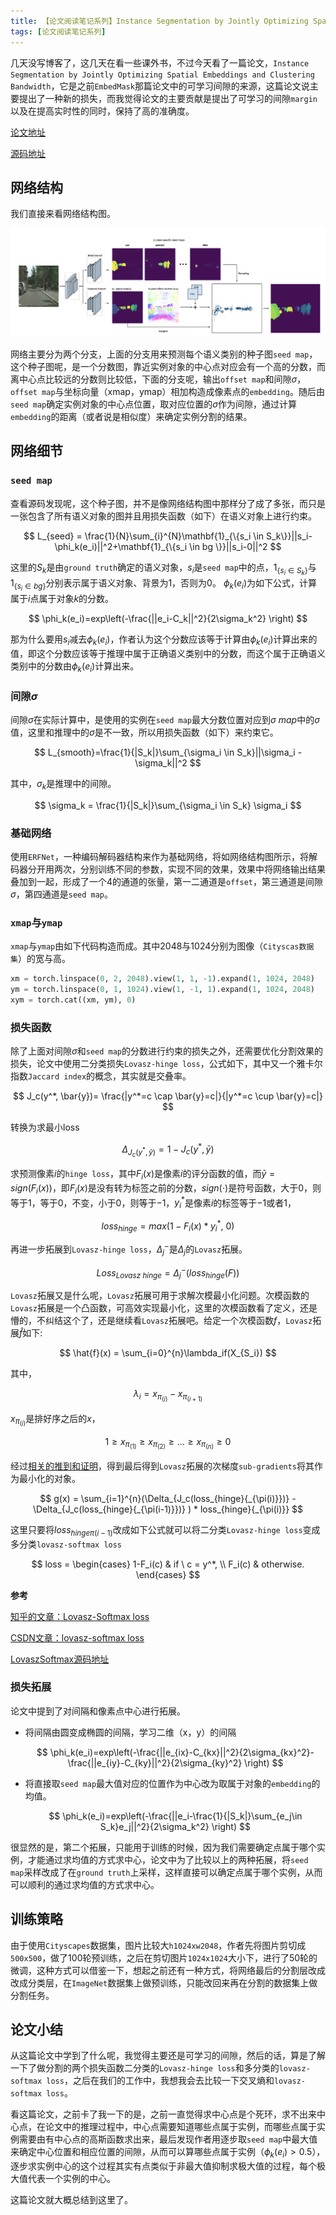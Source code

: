 ```yaml
---
title: 【论文阅读笔记系列】Instance Segmentation by Jointly Optimizing Spatial Embeddings and Clustering Bandwidth
tags: [论文阅读笔记系列]
---
```


几天没写博客了，这几天在看一些课外书，不过今天看了一篇论文，`Instance Segmentation by Jointly Optimizing Spatial Embeddings and Clustering Bandwidth`，它是之前`EmbedMask`那篇论文中的可学习间隙的来源，这篇论文说主要提出了一种新的损失，而我觉得论文的主要贡献是提出了可学习的间隙`margin`以及在提高实时性的同时，保持了高的准确度。

[论文地址](https://arxiv.org/abs/1906.11109)

[源码地址](https://github.com/davyneven/SpatialEmbeddings)

<!--more-->

## 网络结构

我们直接来看网络结构图。

![网络结构图](/assets/images/2020/20200628/network-architecture.png)

网络主要分为两个分支，上面的分支用来预测每个语义类别的种子图`seed map`，这个种子图呢，是一个分数图，靠近实例对象的中心点对应会有一个高的分数，而离中心点比较远的分数则比较低，下面的分支呢，输出`offset map`和间隙$\sigma$，`offset map`与坐标向量（xmap，ymap）相加构造成像素点的`embedding`。随后由`seed map`确定实例对象的中心点位置，取对应位置的$\sigma$作为间隙，通过计算`embedding`的距离（或者说是相似度）来确定实例分割的结果。

## 网络细节

### `seed map`

查看源码发现呢，这个种子图，并不是像网络结构图中那样分了成了多张，而只是一张包含了所有语义对象的图并且用损失函数（如下）在语义对象上进行约束。

$$
L_{seed} = \frac{1}{N}\sum_{i}^{N}\mathbf{1}_{\{s_i \in S_k\}}||s_i-\phi_k(e_i)||^2+\mathbf{1}_{\{s_i \in bg \}}||s_i-0||^2
$$

这里的$S_k$是由`ground truth`确定的语义对象，$s_i$是`seed map`中的点，${1}_{\{s_i\in S_k\}}$与${1}_{\{s_i \in bg\}}$分别表示属于语义对象、背景为1，否则为0。
$\phi_k(e_i)$为如下公式，计算属于$i$点属于对象$k$的分数。

$$
\phi_k(e_i)=exp\left(-\frac{||e_i-C_k||^2}{2\sigma_k^2} \right)
$$

那为什么要用$s_i$减去$\phi_k(e_i)$，作者认为这个分数应该等于计算由$\phi_k(e_i)$计算出来的值，即这个分数应该等于推理中属于正确语义类别中的分数，而这个属于正确语义类别中的分数由$\phi_k(e_i)$计算出来。

### 间隙$\sigma$

间隙$\sigma$在实际计算中，是使用的实例在`seed map`最大分数位置对应到$\sigma \ map$中的$\sigma$值，这里和推理中的$\sigma$是不一致，所以用损失函数（如下）来约束它。

$$
L_{smooth}=\frac{1}{|S_k|}\sum_{\sigma_i \in S_k}||\sigma_i - \sigma_k||^2
$$

其中，$\sigma_k$是推理中的间隙。

$$
\sigma_k = \frac{1}{|S_k|}\sum_{\sigma_i \in S_k} \sigma_i
$$

### 基础网络

使用`ERFNet`，一种编码解码器结构来作为基础网络，将如网络结构图所示，将解码器分开用两次，分别训练不同的参数，实现不同的效果，效果中将网络输出结果叠加到一起，形成了一个4的通道的张量，第一二通道是`offset`，第三通道是间隙$\sigma$，第四通道是`seed map`。

### `xmap`与`ymap`

`xmap`与`ymap`由如下代码构造而成。其中2048与1024分别为图像（`Cityscas数据集`）的宽与高。

```python
xm = torch.linspace(0, 2, 2048).view(1, 1, -1).expand(1, 1024, 2048)
ym = torch.linspace(0, 1, 1024).view(1, -1, 1).expand(1, 1024, 2048)
xym = torch.cat((xm, ym), 0)
```

### 损失函数

除了上面对间隙$\sigma$和`seed map`的分数进行约束的损失之外，还需要优化分割效果的损失，论文中使用二分类损失`Lovasz-hinge loss`，公式如下，其中又一个雅卡尔指数`Jaccard index`的概念，其实就是交叠率。

$$
J_c(y^*, \bar{y})= \frac{|y^*=c \cap \bar{y}=c|}{|y^*=c \cup \bar{y}=c|}
$$

转换为求最小loss

$$
\Delta_{J_c(y^*, \bar{y})} = 1 - J_c(y^*, \bar{y})
$$

求预测像素$i$的`hinge loss`，其中$F_i(x)$是像素$i$的评分函数的值，而$\bar{y}=sign(F_i(x))$，即$F_i(x)$是没有转为标签之前的分数，$sign(\cdot)$是符号函数，大于$0$，则等于$1$，等于$0$，不变，小于$0$，则等于$-1$，$y_i^*$是像素$i$的标签等于$-1$或者$1$，

$$
loss_{hinge} = max(1 - F_i(x)*y_i^*,\ 0)
$$

再进一步拓展到`Lovasz-hinge loss`，$\Delta_j^-$是$\Delta_j$的`Lovasz`拓展。

$$
Loss_{Lovasz\ hinge} = \Delta_j^-(loss_{hinge}(F))
$$

`Lovasz`拓展又是什么呢，`Lovasz`拓展可用于求解次模最小化问题。次模函数的`Lovasz`拓展是一个凸函数，可高效实现最小化，这里的次模函数看了定义，还是懵的，不纠结这个了，还是继续看`Lovasz`拓展吧。给定一个次模函数$f$，`Lovasz`拓展$\hat{f}$如下:

$$
\hat{f}(x) = \sum_{i=0}^{n}\lambda_if(X_{S_i})
$$

其中，

$$
\lambda_i = x_{\pi_{(i)}} - x_{\pi_{(i + 1)}}
$$

$x_{\pi_{(i)}}$是排好序之后的$x$，

$$1\ge x_{\pi_{(1)}} \ge x_{\pi_{(2)}} \ge ... \ge x_{\pi_{(n)}} \ge 0 $$

经过[相关的推到和证明](https://sudeepraja.github.io/Submodular/)，得到最后得到`Lovasz`拓展的次梯度`sub-gradients`将其作为最小化的对象。

$$
g(x) = \sum_{i=1}^{n}(\Delta_{J_c(loss_{hinge}{_{\pi(i)}})}  - \Delta_{J_c(loss_{hinge}{_{\pi(i-1)}})} ) * loss_{hinge}{_{\pi(i)}}
$$

这里只要将$loss_{hinge}{_{\pi(i-1)}}$改成如下公式就可以将二分类`Lovasz-hinge loss`变成多分类`lovasz-softmax loss`

$$
loss =
\begin{cases}
1-F_i(c)  & if \ c = y^*, \\
F_i(c) & otherwise.
\end{cases}
$$

**参考**

[知乎的文章：Lovasz-Softmax loss](https://zhuanlan.zhihu.com/p/41615416)

[CSDN文章：lovasz-softmax loss](https://blog.csdn.net/baidu_27643275/article/details/95487631)

[LovaszSoftmax源码地址](https://github.com/bermanmaxim/LovaszSoftmax)

### 损失拓展

论文中提到了对间隔和像素点中心进行拓展。

- 将间隔由圆变成椭圆的间隔，学习二维（x，y）的间隔

    $$
    \phi_k(e_i)=exp\left(-\frac{||e_{ix}-C_{kx}||^2}{2\sigma_{kx}^2}-\frac{||e_{iy}-C_{ky}||^2}{2\sigma_{ky}^2} \right)
    $$

- 将直接取`seed map`最大值对应的位置作为中心改为取属于对象的`embedding`的均值。

    $$
    \phi_k(e_i)=exp\left(-\frac{||e_i-\frac{1}{|S_k|}\sum_{e_j\in S_k}e_j||^2}{2\sigma_k^2} \right)
    $$

很显然的是，第二个拓展，只能用于训练的时候，因为我们需要确定点属于哪个实例，才能通过求均值的方式求中心，论文中为了比较以上的两种拓展，将`seed map`采样改成了在`ground truth`上采样，这样直接可以确定点属于哪个实例，从而可以顺利的通过求均值的方式求中心。

## 训练策略

由于使用`Cityscapes`数据集，图片比较大`h1024xw2048`，作者先将图片剪切成`500x500`，做了100轮预训练，之后在剪切图片`1024x1024`大小下，进行了50轮的微调，这种方式可以借鉴一下，想起之前还有一种方式，将网络最后的分割层改成改成分类层，在`ImageNet`数据集上做预训练，只能改回来再在分割的数据集上做分割任务。

## 论文小结

从这篇论文中学到了什么呢，我觉得主要还是可学习的间隙，然后的话，算是了解一下了做分割的两个损失函数二分类的`Lovasz-hinge loss`和多分类的`lovasz-softmax loss`，之后在我们的工作中，我想我会去比较一下交叉熵和`lovasz-softmax loss`。

看这篇论文，之前卡了我一下的是，之前一直觉得求中心点是个死环，求不出来中心点，在论文中的推理过程中，中心点需要知道哪些点属于实例，而哪些点属于实例需要由有中心点的高斯函数求出来，最后发现作者用逐步取`seed map`中最大值来确定中心位置和相应位置的间隙，从而可以算哪些点属于实例（$\phi_k(e_i) > 0.5$），逐步求实例中心的这个过程其实有点类似于非最大值抑制求极大值的过程，每个极大值代表一个实例的中心。

这篇论文就大概总结到这里了。
